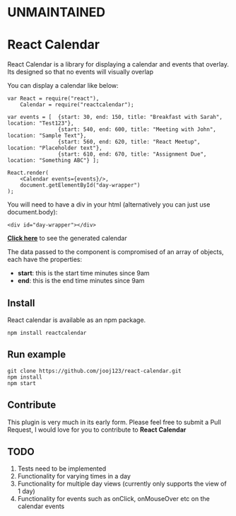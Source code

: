 # UNMAINTAINED 

# React Calendar
React Calendar is a library for displaying a calendar and events that overlay.
Its designed so that no events will visually overlap

You can display a calendar like below:

```
var React = require("react"),
    Calendar = require("reactcalendar");

var events = [  {start: 30, end: 150, title: "Breakfast with Sarah", location: "Test123"},
                {start: 540, end: 600, title: "Meeting with John", location: "Sample Text"},
                {start: 560, end: 620, title: "React Meetup", location: "Placeholder text"},
                {start: 610, end: 670, title: "Assignment Due", location: "Something ABC"} ];

React.render(
    <Calendar events={events}/>,
    document.getElementById("day-wrapper")
);
```

You will need to have a div in your html (alternatively you can just use document.body):

```
<div id="day-wrapper"></div>
```

[**Click here**](https://raw.githubusercontent.com/jooj123/react-calendar/master/docs/calendar.png) to see the generated calendar

The data passed to the component is compromised of an array of objects, each have the properties:
* **start**: this is the start time minutes since 9am
* **end**: this is the end time minutes since 9am


## Install
React calendar is available as an npm package.
```
npm install reactcalendar
```


## Run example
```
git clone https://github.com/jooj123/react-calendar.git
npm install
npm start
```

## Contribute
This plugin is very much in its early form.
Please feel free to submit a Pull Request, I would love for you to contribute to **React Calendar**

## TODO
1. Tests need to be implemented
2. Functionality for varying times in a day
3. Functionality for multiple day views (currently only supports the view of 1 day)
4. Functionality for events such as onClick, onMouseOver etc on the calendar events
